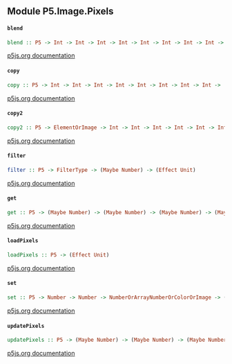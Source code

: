 ## Module P5.Image.Pixels

#### `blend`

``` purescript
blend :: P5 -> Int -> Int -> Int -> Int -> Int -> Int -> Int -> Int -> BlendMode -> (Effect Unit)
```

[p5js.org documentation](https://p5js.org/reference/#/p5/blend)

#### `copy`

``` purescript
copy :: P5 -> Int -> Int -> Int -> Int -> Int -> Int -> Int -> Int -> (Effect Unit)
```

[p5js.org documentation](https://p5js.org/reference/#/p5/copy)

#### `copy2`

``` purescript
copy2 :: P5 -> ElementOrImage -> Int -> Int -> Int -> Int -> Int -> Int -> Int -> Int -> (Effect Unit)
```

[p5js.org documentation](https://p5js.org/reference/#/p5/copy)

#### `filter`

``` purescript
filter :: P5 -> FilterType -> (Maybe Number) -> (Effect Unit)
```

[p5js.org documentation](https://p5js.org/reference/#/p5/filter)

#### `get`

``` purescript
get :: P5 -> (Maybe Number) -> (Maybe Number) -> (Maybe Number) -> (Maybe Number) -> ArrayNumberOrImage
```

[p5js.org documentation](https://p5js.org/reference/#/p5/get)

#### `loadPixels`

``` purescript
loadPixels :: P5 -> (Effect Unit)
```

[p5js.org documentation](https://p5js.org/reference/#/p5/loadPixels)

#### `set`

``` purescript
set :: P5 -> Number -> Number -> NumberOrArrayNumberOrColorOrImage -> (Effect Unit)
```

[p5js.org documentation](https://p5js.org/reference/#/p5/set)

#### `updatePixels`

``` purescript
updatePixels :: P5 -> (Maybe Number) -> (Maybe Number) -> (Maybe Number) -> (Maybe Number) -> (Effect Unit)
```

[p5js.org documentation](https://p5js.org/reference/#/p5/updatePixels)


